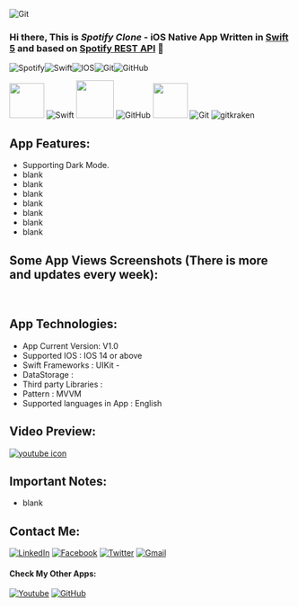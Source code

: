 ![Git]()




### Hi there, This is ***Spotify Clone*** - iOS Native App Written in [Swift 5][Swift 5] and based on [Spotify REST API][website] 👋


<img alt="Spotify" src="https://img.shields.io/badge/spotify%20-green.svg?&style=for-the-badge&logo=spotify&logoColor=white"/><img alt="Swift" src="https://img.shields.io/badge/swift-%23FA7343.svg?&style=for-the-badge&logo=swift&logoColor=white"/><img alt="IOS" src="https://img.shields.io/badge/iOS-000000?style=for-the-badge&logo=ios&logoColor=white"><img alt="Git" src="https://img.shields.io/badge/git%20-%23F05033.svg?&style=for-the-badge&logo=git&logoColor=white"/><img alt="GitHub" src="https://img.shields.io/badge/github%20-%23121011.svg?&style=for-the-badge&logo=github&logoColor=white"/>


<img height="62em" src="https://user-images.githubusercontent.com/10991489/119416278-918ddb80-bcf3-11eb-9106-2e73b8f45902.png"/> ![Swift](https://www.vectorlogo.zone/logos/swift/swift-icon.svg) <img height="67em" src="https://developer.apple.com/design/human-interface-guidelines/macos/images/app-icon-realistic-materials_2x.png"/>  ![GitHub](https://www.vectorlogo.zone/logos/github/github-icon.svg) <img height="62em" src="https://user-images.githubusercontent.com/10991489/119416543-285a9800-bcf4-11eb-8755-a9351330ef0d.jpg"/> ![Git](https://www.vectorlogo.zone/logos/git-scm/git-scm-icon.svg) ![gitkraken](https://www.vectorlogo.zone/logos/gitkraken/gitkraken-icon.svg) 


## App Features: 

- Supporting Dark Mode.
- blank
- blank
- blank
- blank
- blank
- blank
- blank


## Some App Views Screenshots (There is more and updates every week):

![]()
![]()
![]()
![]()
![]()
![]()
![]()


## App Technologies:
 
* App Current Version: V1.0
* Supported IOS : IOS 14 or above
* Swift Frameworks : UIKit -  
* DataStorage : 
* Third party Libraries : 
* Pattern : MVVM
* Supported languages in App : English


## Video Preview:

[![youtube icon](https://user-images.githubusercontent.com/10991489/119972028-00985800-bfb2-11eb-895d-6e862f3fb497.png)][preview]


## Important Notes:
  
- blank






## Contact Me:

[<img alt="LinkedIn" src="https://img.shields.io/badge/linkedin%20-%230077B5.svg?&style=for-the-badge&logo=linkedin&logoColor=white"/>][contact]  [<img alt="Facebook" src="https://img.shields.io/badge/Facebook%20-%231877F2.svg?&style=for-the-badge&logo=Facebook&logoColor=white"/>][fb]  [<img alt="Twitter" src="https://img.shields.io/badge/Twitter%20-%231DA1F2.svg?&style=for-the-badge&logo=Twitter&logoColor=white"/>][tw]  [<img alt="Gmail" src="https://img.shields.io/badge/Gmail-D14836?style=for-the-badge&logo=gmail&logoColor=white" />][mail]


#### Check My Other Apps: 

[<img alt="Youtube" src="https://img.shields.io/badge/-youtube-D14836?style=for-the-badge&logo=youtube&logoColor=white" />][youtube] [<img alt="GitHub" src="https://img.shields.io/badge/-Github-lightgray?style=for-the-badge&logo=github&logoColor=white" />][mygithubrepos] 



[Swift 5]: https://developer.apple.com/swift/
[website]: https://developer.spotify.com/documentation/
[preview]: https://youtube.com/

[contact]: https://www.linkedin.com/in/abanoub-ashraf-81b329b7/
[fb]: https://www.facebook.com/abanoub.ashraf.1110/
[tw]: https://twitter.com/Abanoub_Ashraf_
[mail]: https://docs.google.com/document/d/1lr2sMIhAithabtZI8SiRkRVTTFa_o0ZIsuZNKmo2lUo/edit?usp=sharing
[youtube]: https://www.youtube.com/channel/UCaH0SjSVk045E165fGh9wjg
[mygithubrepos]: https://github.com/abanoub-ashraf?tab=repositories

